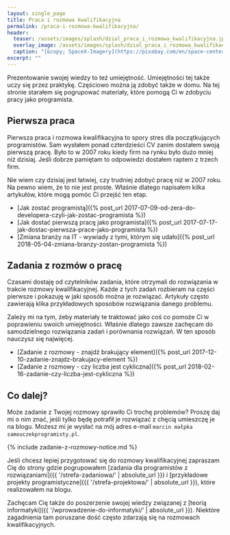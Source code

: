 ```yaml
---
layout: single_page
title: Praca i rozmowa kwalifikacyjna
permalink: /praca-i-rozmowa-kwalifikacyjna/
header:
  teaser: /assets/images/splash/dzial_praca_i_rozmowa_kwalifikacyjna.jpg
  overlay_image: /assets/images/splash/dzial_praca_i_rozmowa_kwalifikacyjna.jpg
  caption: "[&copy; SpaceX-Imagery](https://pixabay.com/en/space-center-spacex-control-center-693251/)"
excerpt: ""
---
```


Prezentowanie swojej wiedzy to też umiejętność. Umiejętności tej także uczy się przez praktykę. Częściowo można ją zdobyć także w domu. Na tej stronie starałem się pogrupować materiały, które pomogą Ci w zdobyciu pracy jako programista.

## Pierwsza praca

Pierwsza praca i rozmowa kwalifikacyjna to spory stres dla początkujących programistów. Sam wysłałem ponad czterdzieści CV zanim dostałem swoją pierwszą pracę. Było to w 2007 roku kiedy firm na rynku było dużo mniej niż dzisiaj. Jeśli dobrze pamiętam to odpowiedzi dostałem raptem z trzech firm.

Nie wiem czy dzisiaj jest łatwiej, czy trudniej zdobyć pracę niż w 2007 roku. Na pewno wiem, że to nie jest proste. Właśnie dlatego napisałem kilka artykułów, które mogą pomóc Ci przejść ten etap.

* [Jak zostać programistą]({% post_url 2017-07-09-od-zera-do-developera-czyli-jak-zostac-programista %})
* [Jak dostać pierwszą pracę jako programista]({% post_url 2017-07-17-jak-dostac-pierwsza-prace-jako-programista %})
* [Zmiana branży na IT - wywiady z tymi, którym się udało]({% post_url 2018-05-04-zmiana-branzy-zostan-programista %})

## Zadania z rozmów o pracę

Czasami dostaję od czytelników zadania, które otrzymali do rozwiązania w trakcie rozmowy kwalifikacyjnej. Każde z tych zadań rozbieram na części pierwsze i pokazuję w jaki sposób można je rozwiązać. Artykuły często zawierają klika przykładowych sposobów rozwiązania danego problemu.

Zależy mi na tym, żeby materiały te traktować jako coś co pomoże Ci w poprawieniu swoich umiejętności. Właśnie dlatego zawsze zachęcam do samodzielnego rozwiązania zadań i porównania rozwiązań. W ten sposób nauczysz się najwięcej.

* [Zadanie z rozmowy - znajdź brakujący element]({% post_url 2017-12-10-zadanie-znajdz-brakujacy-element %})
* [Zadanie z rozmowy - czy liczba jest cykliczna]({% post_url 2018-02-16-zadanie-czy-liczba-jest-cykliczna %})

## Co dalej?

Może zadanie z Twojej rozmowy sprawiło Ci trochę problemów? Proszę daj mi o nim znać, jeśli tylko będę potrafił je rozwiązać z chęcią umieszczę je na blogu. Możesz mi je wysłać na mój adres e-mail `marcin małpka samouczekprogramisty.pl`.

{% include zadanie-z-rozmowy-notice.md %}

Jeśli chcesz lepiej przygotować się do rozmowy kwalifikacyjnej zapraszam Cię do strony gdzie pogrupowałem [zadania dla programistów z rozwiązaniami]({{ '/strefa-zadaniowa/' | absolute_url }}) i [przykładowe projekty programistyczne]({{ '/strefa-projektowa/' | absolute_url }}), które realizowałem na blogu.

Zachęcam Cię także do poszerzenie swojej wiedzy związanej z [teorią informatyki]({{ '/wprowadzenie-do-informatyki/' | absolute_url }}). Niektóre zagadnienia tam poruszane dość często zdarzają się na rozmowach kwalifikacyjnych.
